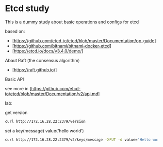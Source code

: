 Etcd study
===

This is a dummy study about basic operations and configs for etcd

based on:
 - [https://github.com/etcd-io/etcd/blob/master/Documentation/op-guide]
 - [https://github.com/bitnami/bitnami-docker-etcd]
 - [https://etcd.io/docs/v3.4.0/demo/]

Abaut Raft (the consensus algorithm)
 - [https://raft.github.io/]

Basic API

see more in  [https://github.com/etcd-io/etcd/blob/master/Documentation/v2/api.md]

lab:

get version
```bash
curl http://172.16.28.22:2379/version
```

set a key(message) value('hello world')
```bash
curl http://172.16.28.22:2379/v2/keys/message -XPUT -d value="Hello world"
```